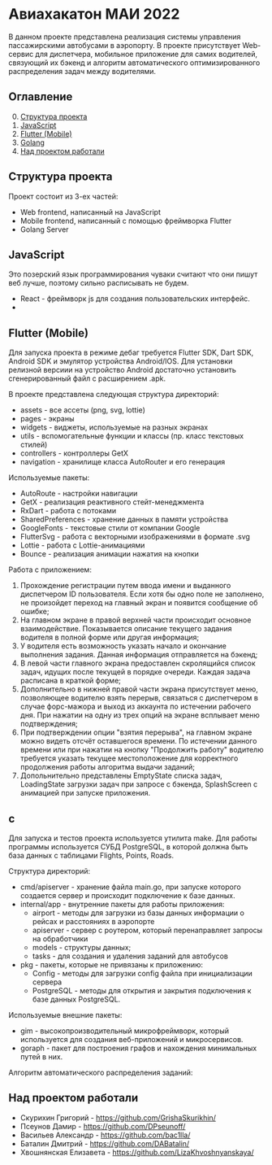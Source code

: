 # Авиахакатон МАИ 2022

В данном проекте представлена реализация системы управления пассажирскими автобусами в аэропорту. В проекте присутствует Web-сервис для диспетчера, мобильное приложение для самих водителей, связующий их бэкенд и алгоритм автоматического оптимизированного распределения задач между водителями.

## Оглавление

0. [Структура проекта](#Разделительная-черта)
1. [JavaScript](#Заголовки)
2. [Flutter (Mobile)](#Работа-с-выделением-текста)
3. [Golang](#Использование-эмодзи-emoji)
4. [Над проектом работали](#Использование-цитирования-в-тексте)
    
## Структура проекта

Проект состоит из 3-ех частей:
- Web frontend, написанный на JavaScript
- Mobile frontend, написанный с помощью фреймворка Flutter
- Golang Server

## JavaScript

Это позерский язык программирования чуваки считают что они пишут веб лучше, поэтому сильно расписывать не будем.
- React - фреймворк js для создания пользовательских интерфейс.
- 

## Flutter (Mobile)
Для запуска проекта в режиме дебаг требуется Flutter SDK, Dart SDK, Android SDK и эмулятор устройства Android/IOS. Для установки релизной версиии на устройство Android достаточно установить сгенерированный файл с расширением .apk.

В проекте представлена следующая структура директорий:
- assets - все ассеты (png, svg, lottie)
- pages - экраны
- widgets - виджеты, используемые на разных экранах
- utils - вспомогательные функции и классы (пр. класс текстовых стилей)
- controllers - контроллеры GetX
- navigation - хранилище класса AutoRouter и его генерация

Используемые пакеты:
- AutoRoute - настройки навигации
- GetX - реализация реактивного стейт-менеджмента
- RxDart - работа с потоками
- SharedPreferences - хранение данных в памяти устройства
- GoogleFonts - текстовые стили от компании Google
- FlutterSvg - работа с векторными изображениями в формате .svg
- Lottie - работа с Lottie-анимациями
- Bounce - реализация анимации нажатия на кнопки

Работа с приложением:
1. Прохождение регистрации путем ввода имени и выданного диспетчером ID пользователя. Если хотя бы одно поле не заполнено, не произойдет переход на главный экран и появится сообщение об ошибке;
2. На главном экране в правой верхней части происходит основное взаимодействие. Показывается описание текущего задания водителя в полной форме или другая информация;
3. У водителя есть возможность указать начало и окончание выполнения задания. Данная информация отправляется на бэкенд;
4. В левой части главного экрана предоставлен скролящийся список задач, идущих после текущей в порядке очереди. Каждая задача расписана в краткой форме;
5. Дополнительно в нижней правой части экрана присутствует меню, позволяющее водителю взять перерыв, связаться с диспетчером в случае форс-мажора и выход из аккаунта по истечении рабочего дня. При нажатии на одну из трех опций на экране всплывает меню подтверждения;
6. При подтверждении опции "взятия перерыва", на главном экране можно видеть отсчёт оставшегося времени. По истечении данного времени или при нажатии на кнопку "Продолжить работу" водителю требуется указать текущее местоположение для корректного продолжения работы алгоритма выдачи заданий;
7. Допольнительно представлены EmptyState списка задач, LoadingState загрузки задач при запросе с бэкенда, SplashScreen с анимацией при запуске приложения.

## с
Для запуска и тестов проекта используется утилита make. Для работы программы используется СУБД PostgreSQL, в которой должна быть база данных c таблицами Flights, Points, Roads.

Структура директорий:
- cmd/apiserver - хранение файла main.go, при запуске которого создается сервер и происходит подключение к базе данных.
- internal/app - внутренние пакеты для работы приложения:
    - airport - методы для загрузки из базы данных информации о рейсах и расстояниях в аэропорте 
    - apiserver - сервер с роутером, который перенаправляет запросы на обработчики
    - models - структуры данных; 
    - tasks - для создания и удаления заданий для автобусов
- pkg - пакеты, которые не привязаны к приложению: 
    - Config - методы для загрузки config файла при инициализации сервера 
    - PostgreSQL - методы для открытия и закрытия подключения к базе данных PostgreSQL.
  
Используемые внешние пакеты:
- gim - высокопроизводительный микрофреймворк, который используется для создания веб-приложений и микросервисов. 
- goraph - пакет для построения графов и нахождения минимальных путей в них.

Алгоритм автоматического распределения заданий:


## Над проектом работали
- Скурихин Григорий - https://github.com/GrishaSkurikhin/
- Псеунов Дамир - https://github.com/DPseunoff/
- Васильев Александр - https://github.com/bac1lla/
- Баталин Дмитрий - https://github.com/DABatalin/
- Хвошнянская Елизавета - https://github.com/LizaKhvoshnyanskaya/

